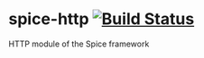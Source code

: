 # spice-http [![Build Status](https://travis-ci.org/henriquejpb/spice-http.png?branch=master)](https://travis-ci.org/henriquejpb/spice-http)

HTTP module of the Spice framework
